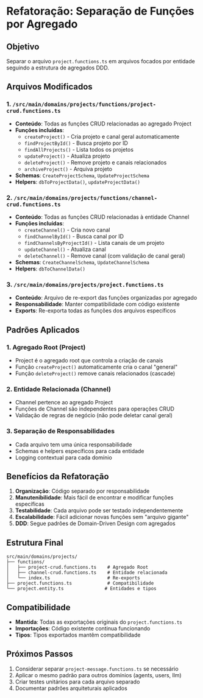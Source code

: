# Refatoração: Separação de Funções por Agregado

## Objetivo

Separar o arquivo `project.functions.ts` em arquivos focados por entidade seguindo a estrutura de agregados DDD.

## Arquivos Modificados

### 1. `/src/main/domains/projects/functions/project-crud.functions.ts`

- **Conteúdo**: Todas as funções CRUD relacionadas ao agregado Project
- **Funções incluídas**:
  - `createProject()` - Cria projeto e canal geral automaticamente
  - `findProjectById()` - Busca projeto por ID
  - `findAllProjects()` - Lista todos os projetos
  - `updateProject()` - Atualiza projeto
  - `deleteProject()` - Remove projeto e canais relacionados
  - `archiveProject()` - Arquiva projeto
- **Schemas**: `CreateProjectSchema`, `UpdateProjectSchema`
- **Helpers**: `dbToProjectData()`, `updateProjectData()`

### 2. `/src/main/domains/projects/functions/channel-crud.functions.ts`

- **Conteúdo**: Todas as funções CRUD relacionadas à entidade Channel
- **Funções incluídas**:
  - `createChannel()` - Cria novo canal
  - `findChannelById()` - Busca canal por ID
  - `findChannelsByProjectId()` - Lista canais de um projeto
  - `updateChannel()` - Atualiza canal
  - `deleteChannel()` - Remove canal (com validação de canal geral)
- **Schemas**: `CreateChannelSchema`, `UpdateChannelSchema`
- **Helpers**: `dbToChannelData()`

### 3. `/src/main/domains/projects/project.functions.ts`

- **Conteúdo**: Arquivo de re-export das funções organizadas por agregado
- **Responsabilidade**: Manter compatibilidade com código existente
- **Exports**: Re-exporta todas as funções dos arquivos específicos

## Padrões Aplicados

### 1. Agregado Root (Project)

- Project é o agregado root que controla a criação de canais
- Função `createProject()` automaticamente cria o canal "general"
- Função `deleteProject()` remove canais relacionados (cascade)

### 2. Entidade Relacionada (Channel)

- Channel pertence ao agregado Project
- Funções de Channel são independentes para operações CRUD
- Validação de regras de negócio (não pode deletar canal geral)

### 3. Separação de Responsabilidades

- Cada arquivo tem uma única responsabilidade
- Schemas e helpers específicos para cada entidade
- Logging contextual para cada domínio

## Benefícios da Refatoração

1. **Organização**: Código separado por responsabilidade
2. **Manutenibilidade**: Mais fácil de encontrar e modificar funções específicas
3. **Testabilidade**: Cada arquivo pode ser testado independentemente
4. **Escalabilidade**: Fácil adicionar novas funções sem "arquivo gigante"
5. **DDD**: Segue padrões de Domain-Driven Design com agregados

## Estrutura Final

```
src/main/domains/projects/
├── functions/
│   ├── project-crud.functions.ts    # Agregado Root
│   ├── channel-crud.functions.ts    # Entidade relacionada
│   └── index.ts                     # Re-exports
├── project.functions.ts             # Compatibilidade
└── project.entity.ts               # Entidades e tipos
```

## Compatibilidade

- **Mantida**: Todas as exportações originais do `project.functions.ts`
- **Importações**: Código existente continua funcionando
- **Tipos**: Tipos exportados mantêm compatibilidade

## Próximos Passos

1. Considerar separar `project-message.functions.ts` se necessário
2. Aplicar o mesmo padrão para outros domínios (agents, users, llm)
3. Criar testes unitários para cada arquivo separado
4. Documentar padrões arquiteturais aplicados
